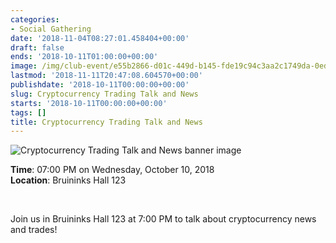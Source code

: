 ```yaml
---
categories:
- Social Gathering
date: '2018-11-04T08:27:01.458404+00:00'
draft: false
ends: '2018-10-11T01:00:00+00:00'
image: /img/club-event/e55b2866-d01c-449d-b145-fde19c94c3aa2c1749da-0ed1-4e85-82ab-32e67d01f960.png
lastmod: '2018-11-11T20:47:08.604570+00:00'
publishdate: '2018-10-11T00:00:00+00:00'
slug: Cryptocurrency Trading Talk and News
starts: '2018-10-11T00:00:00+00:00'
tags: []
title: Cryptocurrency Trading Talk and News
---
```


<img src="/img/club-event/e55b2866-d01c-449d-b145-fde19c94c3aa2c1749da-0ed1-4e85-82ab-32e67d01f960.png" alt="Cryptocurrency Trading Talk and News banner image" /><br>
    <p class="eventInfo">
        <strong>Time</strong>: 07:00 PM on Wednesday, October 10, 2018<br>
        <strong>Location</strong>: Bruininks Hall 123
    </p>
    <p>&nbsp;</p>
<p>Join us in Bruininks Hall 123 at 7:00 PM to talk about cryptocurrency news and trades!</p>
<p>&nbsp;</p>
<p>&nbsp;</p>